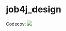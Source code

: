 # job4j_design
Codecov:
<a href="https://codecov.io/gh/IliaBnn/job4j_design">
  <img src="https://codecov.io/gh/IliaBnn/job4j_design/branch/master/graph/badge.svg" />
</a>
